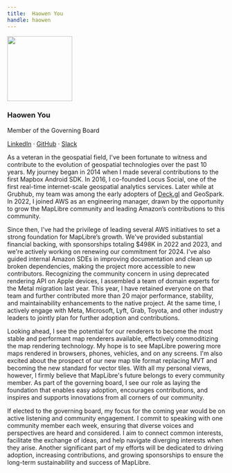 ```yaml
---
title:  Haowen You
handle: haowen
---
```


<div class="text-center mb-5">
    <img
        src="https://avatars.githubusercontent.com/u/3392907?v=4s"
        width="150"
        class="rounded-circle mt-3"
    />
    <h3 class="m-3">Haowen You</h3>
    <p>Member of the Governing Board</p>
    <p><a href="https://www.linkedin.com/in/hyou/">LinkedIn</a> · <a href="https://github.com/hy9be">GitHub</a> · <a href="https://osmus.slack.com/team/U03NNTKD3N1">Slack</a>
</div>

As a veteran in the geospatial field, I've been fortunate to witness and contribute to the evolution of geospatial technologies over the past 10 years. My journey began in 2014 when I made several contributions to the first Mapbox Android SDK. In 2016, I co-founded Locus Social, one of the first real-time internet-scale geospatial analytics services. Later while at Grubhub, my team was among the early adopters of [Deck.gl](http://deck.gl/) and GeoSpark. In 2022, I joined AWS as an engineering manager, drawn by the opportunity to grow the MapLibre community and leading Amazon’s contributions to this community.

Since then, I've had the privilege of leading several AWS initiatives to set a strong foundation for MapLibre’s growth. We've provided substantial financial backing, with sponsorships totaling $498K in 2022 and 2023, and we're actively working on renewing our commitment for 2024. I've also guided internal Amazon SDEs in improving documentation and clean up broken dependencies, making the project more accessible to new contributors. Recognizing the community concern in using deprecated rendering API on Apple devices, I assembled a team of domain experts for the Metal migration last year. This year, I have retained everyone on that team and further contributed more than 20 major performance, stability, and maintainability enhancements to the native project. At the same time, I actively engage with Meta, Microsoft, Lyft, Grab, Toyota, and other industry leaders to jointly plan for further adoption and contributions.

Looking ahead, I see the potential for our renderers to become the most stable and performant map renderers available, effectively commoditizing the map rendering technology. My hope is to see MapLibre powering more maps rendered in browsers, phones, vehicles, and on any screens. I'm also excited about the prospect of our new map tile format replacing MVT and becoming the new standard for vector tiles. With all my personal views, however, I firmly believe that MapLibre's future belongs to every community member. As part of the governing board, I see our role as laying the foundation that enables easy adoption, encourages contributions, and inspires and supports innovations from all corners of our community.

If elected to the governing board, my focus for the coming year would be on active listening and community engagement. I commit to speaking with one community member each week, ensuring that diverse voices and perspectives are heard and considered. I aim to connect common interests, facilitate the exchange of ideas, and help navigate diverging interests when they arise. Another significant part of my efforts will be dedicated to driving adoption, increasing contributions, and growing sponsorships to ensure the long-term sustainability and success of MapLibre.
